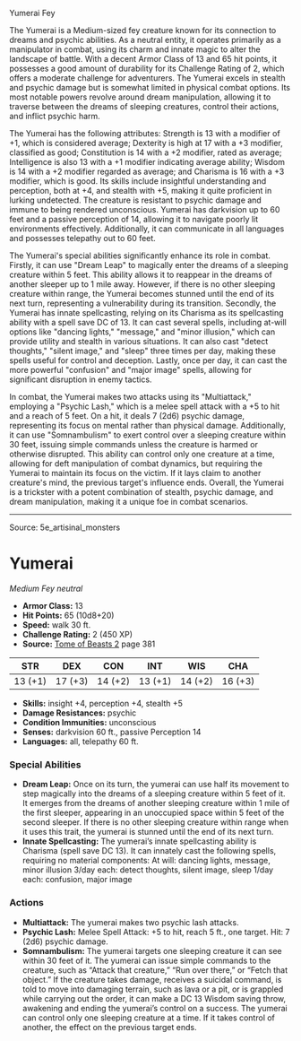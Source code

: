 <MonsterName/>Yumerai</MonsterName>
<CreatureType/>Fey</CreatureType>

<summary>The Yumerai is a Medium-sized fey creature known for its connection to dreams and psychic abilities. As a neutral entity, it operates primarily as a manipulator in combat, using its charm and innate magic to alter the landscape of battle. With a decent Armor Class of 13 and 65 hit points, it possesses a good amount of durability for its Challenge Rating of 2, which offers a moderate challenge for adventurers. The Yumerai excels in stealth and psychic damage but is somewhat limited in physical combat options. Its most notable powers revolve around dream manipulation, allowing it to traverse between the dreams of sleeping creatures, control their actions, and inflict psychic harm.</summary>

<detail>

The Yumerai has the following attributes: Strength is 13 with a modifier of +1, which is considered average; Dexterity is high at 17 with a +3 modifier, classified as good; Constitution is 14 with a +2 modifier, rated as average; Intelligence is also 13 with a +1 modifier indicating average ability; Wisdom is 14 with a +2 modifier regarded as average; and Charisma is 16 with a +3 modifier, which is good. Its skills include insightful understanding and perception, both at +4, and stealth with +5, making it quite proficient in lurking undetected. The creature is resistant to psychic damage and immune to being rendered unconscious. Yumerai has darkvision up to 60 feet and a passive perception of 14, allowing it to navigate poorly lit environments effectively. Additionally, it can communicate in all languages and possesses telepathy out to 60 feet.

The Yumerai's special abilities significantly enhance its role in combat. Firstly, it can use "Dream Leap" to magically enter the dreams of a sleeping creature within 5 feet. This ability allows it to reappear in the dreams of another sleeper up to 1 mile away. However, if there is no other sleeping creature within range, the Yumerai becomes stunned until the end of its next turn, representing a vulnerability during its transition. Secondly, the Yumerai has innate spellcasting, relying on its Charisma as its spellcasting ability with a spell save DC of 13. It can cast several spells, including at-will options like "dancing lights," "message," and "minor illusion," which can provide utility and stealth in various situations. It can also cast "detect thoughts," "silent image," and "sleep" three times per day, making these spells useful for control and deception. Lastly, once per day, it can cast the more powerful "confusion" and "major image" spells, allowing for significant disruption in enemy tactics.

In combat, the Yumerai makes two attacks using its "Multiattack," employing a "Psychic Lash," which is a melee spell attack with a +5 to hit and a reach of 5 feet. On a hit, it deals 7 (2d6) psychic damage, representing its focus on mental rather than physical damage. Additionally, it can use "Somnambulism" to exert control over a sleeping creature within 30 feet, issuing simple commands unless the creature is harmed or otherwise disrupted. This ability can control only one creature at a time, allowing for deft manipulation of combat dynamics, but requiring the Yumerai to maintain its focus on the victim. If it lays claim to another creature's mind, the previous target's influence ends. Overall, the Yumerai is a trickster with a potent combination of stealth, psychic damage, and dream manipulation, making it a unique foe in combat scenarios.</detail>



---

Source: 5e_artisinal_monsters

# Yumerai

*Medium* *Fey* *neutral*

- **Armor Class:** 13
- **Hit Points:** 65 (10d8+20)
- **Speed:** walk 30 ft.
- **Challenge Rating:** 2 (450 XP)
- **Source:** [Tome of Beasts 2](https://koboldpress.com/kpstore/product/tome-of-beasts-2-for-5th-edition) page 381

| STR | DEX | CON | INT | WIS | CHA |
| --- | --- | --- | --- | --- | --- |
| 13 (+1) | 17 (+3) | 14 (+2) | 13 (+1) | 14 (+2) | 16 (+3) |

- **Skills:** insight +4, perception +4, stealth +5
- **Damage Resistances:** psychic
- **Condition Immunities:** unconscious
- **Senses:** darkvision 60 ft., passive Perception 14
- **Languages:** all, telepathy 60 ft.

### Special Abilities

- **Dream Leap:** Once on its turn, the yumerai can use half its movement to step magically into the dreams of a sleeping creature within 5 feet of it. It emerges from the dreams of another sleeping creature within 1 mile of the first sleeper, appearing in an unoccupied space within 5 feet of the second sleeper. If there is no other sleeping creature within range when it uses this trait, the yumerai is stunned until the end of its next turn.
- **Innate Spellcasting:** The yumerai’s innate spellcasting ability is Charisma (spell save DC 13). It can innately cast the following spells, requiring no material components:
At will: dancing lights, message, minor illusion
3/day each: detect thoughts, silent image, sleep
1/day each: confusion, major image

### Actions

- **Multiattack:** The yumerai makes two psychic lash attacks.
- **Psychic Lash:** Melee Spell Attack: +5 to hit, reach 5 ft., one target. Hit: 7 (2d6) psychic damage.
- **Somnambulism:** The yumerai targets one sleeping creature it can see within 30 feet of it. The yumerai can issue simple commands to the creature, such as “Attack that creature,” “Run over there,” or “Fetch that object.” If the creature takes damage, receives a suicidal command, is told to move into damaging terrain, such as lava or a pit, or is grappled while carrying out the order, it can make a DC 13 Wisdom saving throw, awakening and ending the yumerai’s control on a success. The yumerai can control only one sleeping creature at a time. If it takes control of another, the effect on the previous target ends.




